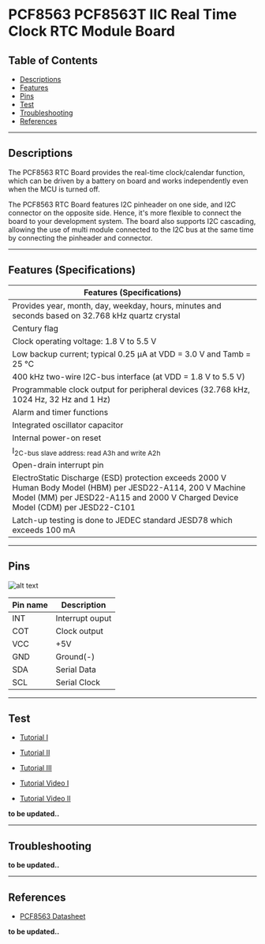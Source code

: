 # PCF8563 PCF8563T IIC Real Time Clock RTC Module Board

## Table of Contents

-   [Descriptions](#descriptions)
-   [Features](#features)
-   [Pins](#pins)
-   [Test](#test)
-   [Troubleshooting](#troubleshooting)
-   [References](#references)

---

## Descriptions

The PCF8563 RTC Board provides the real-time clock/calendar function, which can be driven by a battery on board and works independently even when the MCU is turned off.

The PCF8563 RTC Board features I2C pinheader on one side, and I2C connector on the opposite side. Hence, it's more flexible to connect the board to your development system. The board also supports I2C cascading, allowing the use of multi module connected to the I2C bus at the same time by connecting the pinheader and connector.

---

## Features (Specifications)

| Features (Specifications)                                                                                                                                                                      |
| ---------------------------------------------------------------------------------------------------------------------------------------------------------------------------------------------- |
| Provides year, month, day, weekday, hours, minutes and seconds based on 32.768 kHz quartz crystal                                                                                              |
| Century flag                                                                                                                                                                                   |
| Clock operating voltage: 1.8 V to 5.5 V                                                                                                                                                        |
| Low backup current; typical 0.25 µA at VDD = 3.0 V and Tamb = 25 °C                                                                                                                            |
| 400 kHz two-wire I2C-bus interface (at VDD = 1.8 V to 5.5 V)                                                                                                                                   |
| Programmable clock output for peripheral devices (32.768 kHz, 1024 Hz, 32 Hz and 1 Hz)                                                                                                         |
| Alarm and timer functions                                                                                                                                                                      |
| Integrated oscillator capacitor                                                                                                                                                                |
| Internal power-on reset                                                                                                                                                                        |
| I<sub>2</sup>C-bus slave address: read A3h and write A2h                                                                                                                                       |
| Open-drain interrupt pin                                                                                                                                                                       |
| ElectroStatic Discharge (ESD) protection exceeds 2000 V Human Body Model (HBM) per JESD22-A114, 200 V Machine Model (MM) per JESD22-A115 and 2000 V Charged Device Model (CDM) per JESD22-C101 |
| Latch-up testing is done to JEDEC standard JESD78 which exceeds 100 mA                                                                                                                         |

---

## Pins

![alt text]('')

| Pin name | Description     |
| -------- | --------------- |
| INT      | Interrupt ouput |
| COT      | Clock output    |
| VCC      | +5V             |
| GND      | Ground(-)       |
| SDA      | Serial Data     |
| SCL      | Serial Clock    |

---

## Test

-   [Tutorial I](https://bit.ly/3wPDvm6)
-   [Tutorial II](http://bit.ly/PCF8563-RTC)
-   [Tutorial III](https://bit.ly/3tjOrq4)

-   [Tutorial Video I](https://youtu.be/5g67CtiTRVA)
-   [Tutorial Video II](https://youtu.be/NEbl6TJaG-o)

**to be updated..**

---

## Troubleshooting

**to be updated..**

---

## References

-   [PCF8563 Datasheet](https://bit.ly/3g6B48A)

**to be updated..**
